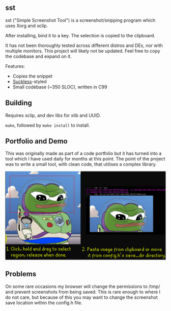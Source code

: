 
sst
---
sst ("Simple Screenshot Tool") is a screenshot/snipping program which uses Xorg and xclip.

After installing, bind it to a key. The selection is copied to the clipboard.

It has not been thoroughly tested across different distros and DEs, nor with multiple monitors.
This project will likely not be updated. Feel free to copy the codebase and expand on it.

Features:
- Copies the snippet
- [Suckless](https://suckless.org/philosophy/)-styled
- Small codebase (~350 SLOC), written in C99

Building
--------
Requires xclip, and dev libs for xlib and UUID.

`make`, followed by `make install` to install.

Portfolio and Demo
------------------

This was originally made as part of a code portfolio but it has turned into a tool which I have used daily for months at this point. The point of the project was to write a small tool, with clean code, that utilises a complex library.

![](demo.jpg)


Problems
--------
On some rare occasions my browser will change the permissions to /tmp/ and prevent screenshots from being saved. This is rare enough to where I do not care, but because of this you may want to change the screenshot save location within the config.h file.
